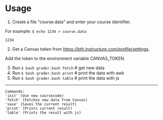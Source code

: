# Usage 

1. Create a file "course.data" and enter your course identifier.

For example:
`$ echo 1234 > course.data`
```$ cat course.data
1234
```

2. Get a Canvas token from https://bth.instructure.com/profile/settings.

Add the token to the environment variable CANVAS_TOKEN.


3. Run `$ bash grader.bash fetch` # get new data
4. Run `$ bash grader.bash print` # print the data with awk
5. Run `$ bash grader.bash table` # print the data with js

-----------------------------------------------------------
```
Commands:
'init' (Use new coursecode)
'fetch' (Fetches new data from Canvas)
'save' (Saves the current result)
'print' (Prints current result)
'table' (Prints the result with js)
```
